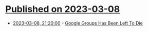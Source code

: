 # [Published on 2023-03-08](index.md)

* [2023-03-08, 21:20:00](https://tech.slashdot.org/story/23/03/08/172217/google-groups-has-been-left-to-die?utm_source=rss1.0mainlinkanon&utm_medium=feed) - [Google Groups Has Been Left To Die](https://tech.slashdot.org/story/23/03/08/172217/google-groups-has-been-left-to-die?utm_source=rss1.0mainlinkanon&utm_medium=feed)
